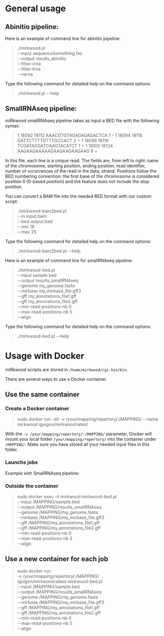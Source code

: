 # General usage


## Abinitio pipeline:

Here is an example of command line for abinitio pipeline:

> ./mirkwood.pl \
> --input sequenceSomething.fas \
> --output results_abinitio \
> --filter-rrna \
> --filter-trna \
> --varna

Type the following command for detailed help on the command options:
> ./mirkwood.pl --help


## SmallRNAseq pipeline:

miRkwood smallRNAseq pipeline takes as input a BED file with the following syntax:

> 1	18092	18112	AAACGTGTAGAGAGAGACTCA	1	-
> 1	18094	18118	GATTCTTTTGTTTGCCACT	2	+
> 1	18096	18119	TCGATAGGATCAAGTACATCT	1	+
> 1	18100	18124	AAGAAGAAAAAGAAGAAGAAGAAG	9	+

In this file, each line is a unique read.
The fields are, from left to right: name of the chromosome, starting position,
ending position, read identifier, number of occurrences of the read in the data, strand.
Positions follow the BED numbering convention: the first base of the chromosome is
considered position 0 (0-based position) and the feature does not include the stop position.

You can convert a BAM file into the needed BED format with our custom script:
> ./mirkwood-bam2bed.pl \
> --in input.bam \
> --bed output.bed \
> --min 18 \
> --max 25

Type the following command for detailed help on the command options:
> ./mirkwood-bam2bed.pl --help


Here is an example of command line for smallRNAseq pipeline:

> ./mirkwood-bed.pl \
> --input sample.bed \
> --output results_smallRNAseq \
> --genome my_genome.fasta \
> --mirbase my_mirbase_file.gff3 \
> --gff my_annotations_file1.gff \
> --gff my_annotations_file2.gff \
> --min-read-positions-nb 0 \
> --max-read-positions-nb 5 \
> --align

Type the following command for detailed help on the command options:
> ./mirkwood-bed.pl --help


# Usage with Docker

miRkwood scripts are stored in `/home/mirkwood/cgi-bin/bin`.

There are several ways to use a Docker container.


## Use the same container


### Create a Docker container

> sudo docker run -dit -v /your/mapping/repertory/:/MAPPING/ --name mirkwood iguigon/mirkwood:latest

With the `-v /your/mapping/repertory/:/MAPPING/` parameter,
Docker will mount your local folder `/your/mapping/repertory/` into the container under `/MAPPING/`.
Make sure you have stored all your needed input files in this folder.


### Launchs jobs

Example with SmallRNAseq pipeline:


### Outside the container

> sudo docker exec -it mirkwood mirkwood-bed.pl \
> --input /MAPPING/sample.bed \
> --output /MAPPING/results_smallRNAseq \
> --genome /MAPPING/my_genome.fasta \
> --mirbase /MAPPING/my_mirbase_file.gff3 \
> --gff /MAPPING/my_annotations_file1.gff \
> --gff /MAPPING/my_annotations_file2.gff \
> --min-read-positions-nb 0 \
> --max-read-positions-nb 5 \
> --align


## Use a new container for each job

> sudo docker run \
> -v /your/mapping/repertory/:/MAPPING/ \
> iguigon/mirkwood:latest mirkwood-bed.pl \
> --input /MAPPING/sample.bed \
> --output /MAPPING/results_smallRNAseq \
> --genome /MAPPING/my_genome.fasta \
> --mirbase /MAPPING/my_mirbase_file.gff3 \
> --gff /MAPPING/my_annotations_file1.gff \
> --gff /MAPPING/my_annotations_file2.gff \
> --min-read-positions-nb 0 \
> --max-read-positions-nb 5 \
> --align
